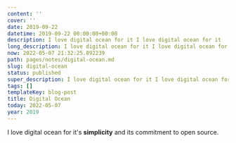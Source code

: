 ```yaml
---
content: ''
cover: ''
date: 2019-09-22
datetime: 2019-09-22 00:00:00+00:00
description: I love digital ocean for it I love digital ocean for it
long_description: I love digital ocean for it I love digital ocean for it
now: 2022-05-07 21:32:25.892239
path: pages/notes/digital-ocean.md
slug: digital-ocean
status: published
super_description: I love digital ocean for it I love digital ocean for it
tags: []
templateKey: blog-post
title: Digital Ocean
today: 2022-05-07
year: 2019
---
```


I love digital ocean for it's **simplicity** and its commitment to open source.